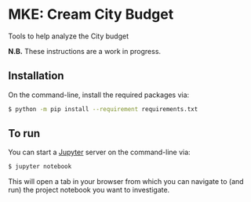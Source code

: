 # MKE: Cream City Budget

Tools to help analyze the City budget

**N.B.** These instructions are a work in progress.

## Installation

On the command-line, install the required packages via:

```bash
$ python -m pip install --requirement requirements.txt
```

## To run

You can start a [Jupyter](https://jupyter.org) server on the command-line via:

```bash
$ jupyter notebook
```

This will open a tab in your browser from which you can navigate to (and run)
the project notebook you want to investigate.
